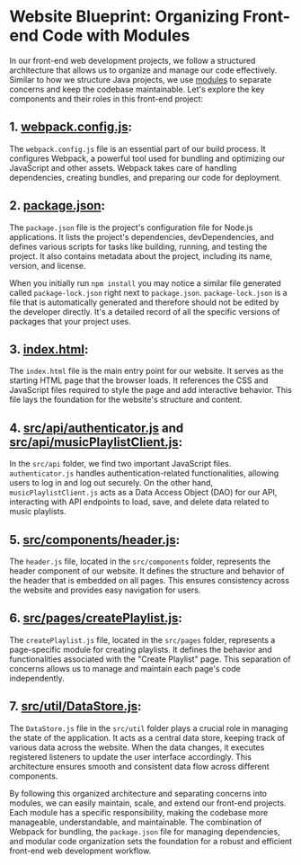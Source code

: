 
# Website Blueprint: Organizing Front-end Code with Modules

In our front-end web development projects, we follow a structured architecture that allows us to organize and manage our code effectively. Similar to how we structure Java projects, we use [modules](https://developer.mozilla.org/en-US/docs/Web/JavaScript/Guide/Modules) to separate concerns and keep the codebase maintainable. Let's explore the key components and their roles in this front-end project:

## 1. [webpack.config.js](webpack.config.md):
The `webpack.config.js` file is an essential part of our build process. It configures Webpack, a powerful tool used for bundling and optimizing our JavaScript and other assets. Webpack takes care of handling dependencies, creating bundles, and preparing our code for deployment.

## 2. [package.json](package.md):
The `package.json` file is the project's configuration file for Node.js applications. It lists the project's dependencies, devDependencies, and defines various scripts for tasks like building, running, and testing the project. It also contains metadata about the project, including its name, version, and license.

When you initially run `npm install` you may notice a similar file generated called `package-lock.json` right next to `package.json`.
`package-lock.json` is a file that is automatically generated and therefore should not be edited by the developer directly. It's a detailed record of all the specific versions of packages that your project uses.

## 3. [index.html](index.md):
The `index.html` file is the main entry point for our website. It serves as the starting HTML page that the browser loads. It references the CSS and JavaScript files required to style the page and add interactive behavior. This file lays the foundation for the website's structure and content.

## 4. [src/api/authenticator.js](authenticator.md) and [src/api/musicPlaylistClient.js](musicPlaylistClient.md):
In the `src/api` folder, we find two important JavaScript files. `authenticator.js` handles authentication-related functionalities, allowing users to log in and log out securely. On the other hand, `musicPlaylistClient.js` acts as a Data Access Object (DAO) for our API, interacting with API endpoints to load, save, and delete data related to music playlists.

## 5. [src/components/header.js](header.md):
The `header.js` file, located in the `src/components` folder, represents the header component of our website. It defines the structure and behavior of the header that is embedded on all pages. This ensures consistency across the website and provides easy navigation for users.

## 6. [src/pages/createPlaylist.js](createPlaylist.md):
The `createPlaylist.js` file, located in the `src/pages` folder, represents a page-specific module for creating playlists. It defines the behavior and functionalities associated with the "Create Playlist" page. This separation of concerns allows us to manage and maintain each page's code independently.

## 7. [src/util/DataStore.js](DataStore.md):
The `DataStore.js` file in the `src/util` folder plays a crucial role in managing the state of the application. It acts as a central data store, keeping track of various data across the website. When the data changes, it executes registered listeners to update the user interface accordingly. This architecture ensures smooth and consistent data flow across different components.

By following this organized architecture and separating concerns into modules, we can easily maintain, scale, and extend our front-end projects. Each module has a specific responsibility, making the codebase more manageable, understandable, and maintainable. The combination of Webpack for bundling, the `package.json` file for managing dependencies, and modular code organization sets the foundation for a robust and efficient front-end web development workflow.